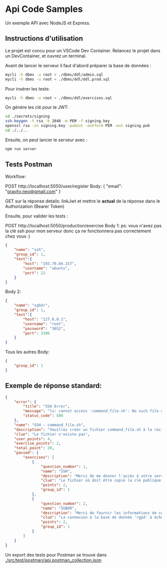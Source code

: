 # Api Code Samples

Un exemple API avec NodeJS et Express.

## Instructions d'utilisation

Le projet est concu pour un VSCode Dev Container. Relancez le projet dans un DevContainer, et ouvrez un terminal.

Avant de lancer le serveur il faut d'abord préparer la base de données :

```bash
mycli -h dbms -u root < ./dbms/ddl/admin.sql
mycli -h dbms -u root < ./dbms/ddl/ddl.prod.sql
```

Pour insérer les tests:
```bash
mycli -h dbms -u root < ./dbms/ddl/exercises.sql
```

On génère les clé pour le JWT:

```bash
cd ./secrets/signing
ssh-keygen -t rsa -b 2048 -m PEM -f signing.key
openssl rsa -in signing.key -pubout -outform PEM -out signing.pub
cd ./../..
```

Ensuite, on peut lancer le serveur avec :

```bash
npm run server
```

## Tests Postman

Workflow:

POST http://localhost:5050/user/register
Body: {
    "email": "gravity.neo@gmail.com"
}

GET sur la réponse details: linkJwt et mettre le <b>actual</b> de la réponse dans le Authorization (Bearer Token)

Ensuite, pour valider les tests :

POST http://localhost:5050/production/exercise
Body 1: 
ps: vous n'avez pas la clé ssh pour mon serveur donc ça ne fonctionnera pas correctement chez vous :)
```json
{
    "name": "ssh",
    "group_id": 1,
    "test":{
        "host": "193.70.84.157",
        "username": "ubuntu",
        "port": 22
    }
}
```
Body 2: 
```json
{
    "name": "sgbdr",
    "group_id": 1,
    "test":{
        "host": "127.0.0.1",
        "username": "root",
        "password": "3652",
        "port": 3306
    }
}
```

Tous les autres Body:
```json
{
    "group_id": 1
}
```

## Exemple de réponse standard:
```json
{
    "error": {
        "title": "SSH Error",
        "message": "ls: cannot access 'command_file.sh': No such file or directory",
        "status_code": 500
    },
    "name": "SSH - command_file.sh",
    "description": "Veuillez créer un fichier command_file.sh à la racine de votre serveur",
    "clue": "Le fichier n'existe pas",
    "user_points": 4,
    "exercise_points": 2,
    "total_point": 20,
    "passed": {
        "exercises": [
            {
                "question_number": 1,
                "name": "SSH",
                "description": "Merci de me donner l'accès à votre serveur avec la clé suivante et de me fournir les informations de connexion associé:<br><code>Clé publique RSA</code>",
                "clue": "Le fichier où doit être copié la clé publique est le suivant: <code>/home/<votre_utilisateur>/.ssh/authorized_keys</code>",
                "points": 2,
                "group_id": 1
            },
            {
                "question_number": 2,
                "name": "SGBDR",
                "description": "Merci de fournir les informations de connexion à votre base de donnée MariaDB/Mysql sur votre serveur",
                "clue": "La connexion à la base de donnée 'rgpd' à échoué sur votre serveur.",
                "points": 2,
                "group_id": 1
            }
        ]
    }
}
```


Un export des tests pour Postman se trouve dans [./src/test/postman/api.postman_collection.json](./src/test/postman/api.postman_collection.json)